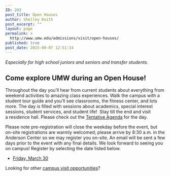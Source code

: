 ```yaml
---
ID: 203
post_title: Open Houses
author: Shelley Keith
post_excerpt: ""
layout: page
permalink: >
  http://www.umw.edu/admissions/visit/open-houses/
published: true
post_date: 2015-08-07 12:51:14
---
```

<em>Especially for high school juniors and seniors and transfer students.</em>
<h2>Come explore UMW during an Open House!</h2>
Throughout the day you’ll hear from current students about everything from weekend activities to amazing class experiences. Walk the campus with a student tour guide and you’ll see classrooms, the fitness center, and lots more. The day is filled with sessions about academics, special interest sessions, student services, and student life!  Stay till the end and visit a residence hall. Please check out the <a href="http://www.umw.edu/admissions/wp-content/uploads/sites/6/2018/02/Tentative-Agenda-Spring-2018.pdf">Tentative Agenda</a> for the day.

Please note pre-registration will close the weekday before the event, but on-site registrations are warmly welcomed; please arrive by 8:30 a.m. in the Anderson Center so we may register you on-site. An email will be sent a few days prior to the event with any final details. We look forward to seeing you on campus! Register by selecting the date listed below.
<ul>
 	<li><a href="https://umw.askadmissions.net/Portal/EI/ViewDetails?gid=623577b8dabacca0dd4868845d86c55b760deb">Friday, March 30</a></li>
</ul>
Looking for other <a href="http://www.umw.edu/admissions/visit/">campus visit opportunities</a>?